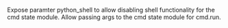 Expose paramter python_shell to allow disabling shell functionality for the cmd state module.
Allow passing args to the cmd state module for cmd.run.
